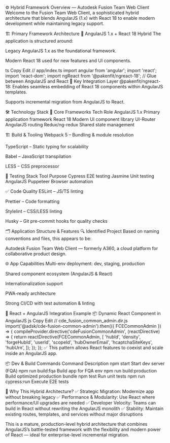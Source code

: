 ⚙️ Hybrid Framework Overview — Autodesk Fusion Team Web Client
Welcome to the Fusion Team Web Client, a sophisticated hybrid architecture that blends AngularJS (1.x) with React 18 to enable modern development while maintaining legacy support.

🏗️ Primary Framework Architecture
🚀 AngularJS 1.x + React 18 Hybrid
The application is structured around:

Legacy AngularJS 1.x as the foundational framework.

Modern React 18 used for new features and UI components.

ts
Copy
Edit
// app/index.ts
import angular from 'angular';
import 'react';
import 'react-dom';
import ngReact from '@pakenfit/ngreact-18'; // Glue between AngularJS and React
🔌 Key Integration Layer
@pakenfit/ngreact-18: Enables seamless embedding of React 18 components within AngularJS templates.

Supports incremental migration from AngularJS to React.

🛠️ Technology Stack
🧱 Core Frameworks
Tech	Role
AngularJS 1.x	Primary application framework
React 18	Modern UI component library
UI-Router	AngularJS routing
Redux/ng-redux	Shared state management

🏗️ Build & Tooling
Webpack 5 – Bundling & module resolution

TypeScript – Static typing for scalability

Babel – JavaScript transpilation

LESS – CSS preprocessor

🧪 Testing Stack
Tool	Purpose
Cypress	E2E testing
Jasmine	Unit testing AngularJS
Puppeteer	Browser automation

✅ Code Quality
ESLint – JS/TS linting

Prettier – Code formatting

Stylelint – CSS/LESS linting

Husky – Git pre-commit hooks for quality checks

🗂️ Application Structure & Features
🔍 Identified Project
Based on naming conventions and files, this appears to be:

Autodesk Fusion Team Web Client — formerly A360, a cloud platform for collaborative product design.

🌐 App Capabilities
Multi-env deployment: dev, staging, production

Shared component ecosystem (AngularJS & React)

Internationalization support

PWA-ready architecture

Strong CI/CD with test automation & linting

🔁 React + AngularJS Integration Example
📦 Dynamic React Component in AngularJS
js
Copy
Edit
// cde_fusion_common_admin.dir.js
import('@adsk/cde-fusion-common-admin').then(({ FCECommonAdmin }) => {
  compileProvider.directive('cdeFusionCommonAdmin', (reactDirective) => {
    return reactDirective(FCECommonAdmin, [
      'hubId',
      'density',
      'forgeHubId',
      'userId',
      'scopeId',
      'hubOwnerEmail',
      'hcaptchaSiteKeys',
      'hubUrn',
    ]);
  });
});
✅ This pattern allows React features to coexist and scale inside an AngularJS app.

📦 Dev & Build Commands
Command	Description
npm start	Start dev server (FQA)
npm run build:fqa	Build app for FQA env
npm run build:production	Build optimized production bundle
npm test	Run unit tests
npm run cypress:run	Execute E2E tests

💼 Why This Hybrid Architecture?
✅ Strategic Migration: Modernize app without breaking legacy
✅ Performance & Modularity: Use React where performance/UI upgrades are needed
✅ Developer Velocity: Teams can build in React without rewriting the AngularJS monolith
✅ Stability: Maintain existing routes, templates, and services without major disruptions

This is a mature, production-level hybrid architecture that combines AngularJS’s battle-tested framework with the flexibility and modern power of React — ideal for enterprise-level incremental migration.
